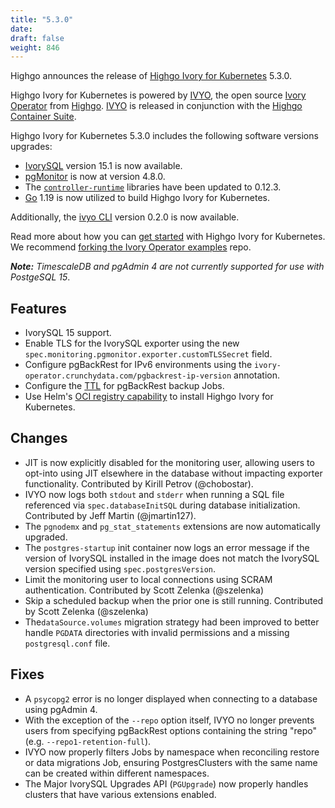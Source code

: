 ```yaml
---
title: "5.3.0"
date:
draft: false
weight: 846
---
```


Highgo announces the release of [Highgo Ivory for Kubernetes](https://www.crunchydata.com/products/highgo-ivorysql-for-kubernetes/) 5.3.0.

Highgo Ivory for Kubernetes is powered by [IVYO](https://github.com/Highgo/ivory-operator), the open source [Ivory Operator](https://github.com/Highgo/ivory-operator) from [Highgo](https://www.crunchydata.com). [IVYO](https://github.com/Highgo/ivory-operator) is released in conjunction with the [Highgo Container Suite](https://github.com/Highgo/highgo-containers).

Highgo Ivory for Kubernetes 5.3.0 includes the following software versions upgrades:

- [IvorySQL](https://www.postgresql.org) version 15.1 is now available.
- [pgMonitor](https://github.com/Highgo/pgmonitor) is now at version 4.8.0.
- The [`controller-runtime`](https://github.com/kubernetes-sigs/controller-runtime) libraries have been updated to 0.12.3.
- [Go](https://go.dev/) 1.19 is now utilized to build Highgo Ivory for Kubernetes.

Additionally, the [ivyo CLI](https://access.crunchydata.com/documentation/ivory-operator-client/latest) version 0.2.0 is now available.

Read more about how you can [get started](https://access.crunchydata.com/documentation/ivory-operator/latest/quickstart/) with Highgo Ivory for Kubernetes. We recommend [forking the Ivory Operator examples](https://github.com/Highgo/ivory-operator-examples/fork) repo.

_**Note:** TimescaleDB and pgAdmin 4 are not currently supported for use with PostgeSQL 15_.

## Features

- IvorySQL 15 support.
- Enable TLS for the IvorySQL exporter using the new `spec.monitoring.pgmonitor.exporter.customTLSSecret` field.
- Configure pgBackRest for IPv6 environments using the `ivory-operator.crunchydata.com/pgbackrest-ip-version` annotation.
- Configure the [TTL](https://kubernetes.io/docs/concepts/workloads/controllers/job/#ttl-mechanism-for-finished-jobs) for pgBackRest backup Jobs.
- Use Helm's [OCI registry capability](https://helm.sh/docs/topics/registries/) to install Highgo Ivory for Kubernetes.

## Changes

- JIT is now explicitly disabled for the monitoring user, allowing users to opt-into using JIT elsewhere in the database without impacting exporter functionality.  Contributed by Kirill Petrov (@chobostar).
- IVYO now logs both `stdout` and `stderr` when running a SQL file referenced via `spec.databaseInitSQL` during database initialization.  Contributed by Jeff Martin (@jmartin127).
- The `pgnodemx` and `pg_stat_statements` extensions are now automatically upgraded.
- The `postgres-startup` init container now logs an error message if the version of IvorySQL installed in the image does not match the IvorySQL version specified using `spec.postgresVersion`.
- Limit the monitoring user to local connections using SCRAM authentication. Contributed by Scott Zelenka (@szelenka)
- Skip a scheduled backup when the prior one is still running. Contributed by Scott Zelenka (@szelenka)
- The`dataSource.volumes` migration strategy had been improved to better handle `PGDATA` directories with invalid permissions and a missing `postgresql.conf` file.

## Fixes

- A `psycopg2` error is no longer displayed when connecting to a database using pgAdmin 4.
- With the exception of the `--repo` option itself, IVYO no longer prevents users from specifying pgBackRest options containing the string "repo" (e.g. `--repo1-retention-full`).
- IVYO now properly filters Jobs by namespace when reconciling restore or data migrations Job, ensuring PostgresClusters with the same name can be created within different namespaces.
- The Major IvorySQL Upgrades API (`PGUpgrade`) now properly handles clusters that have various extensions enabled.
